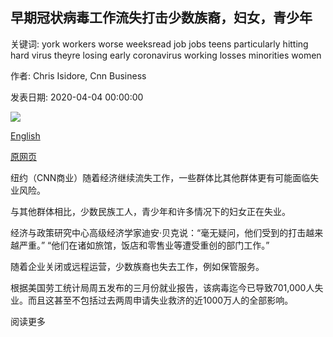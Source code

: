 ## 早期冠状病毒工作流失打击少数族裔，妇女，青少年

关键词: york workers worse weeksread job jobs teens particularly hitting hard virus theyre losing early coronavirus working losses minorities women

作者: Chris Isidore, Cnn Business

发表日期: 2020-04-04 00:00:00

![](https://cdn.cnn.com/cnnnext/dam/assets/200403140750-01-usa-minority-women-workers-job-losses-super-tease.jpg)

[English](Early%20coronavirus%20job%20losses%20hitting%20minorities%2C%20women%2C%20teens%20particularly%20hard.md)

[原网页](https://edition.cnn.com/2020/04/04/economy/minority-job-losses-coronavirus/index.html)

纽约（CNN商业）随着经济继续流失工作，一些群体比其他群体更有可能面临失业风险。

与其他群体相比，少数民族工人，青少年和许多情况下的妇女正在失业。

经济与政策研究中心高级经济学家迪安·贝克说：“毫无疑问，他们受到的打击越来越严重。” “他们在诸如旅馆，饭店和零售业等遭受重创的部门工作。”

随着企业关闭或远程运营，少数族裔也失去工作，例如保管服务。

根据美国劳工统计局周五发布的三月份就业报告，该病毒迄今已导致701,000人失业。而且这甚至不包括过去两周申请失业救济的近1000万人的全部影响。

阅读更多